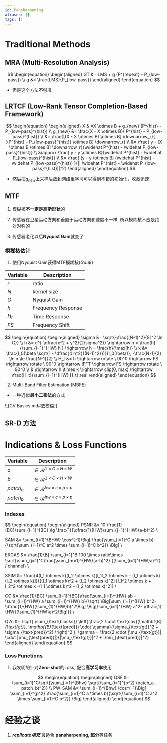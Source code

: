 ```yaml
---
id: Pansharpening
aliases: []
tags: []
---
```


# Traditional Methods

## MRA (Multi-Resolution Analysis)  

$$
\begin{equation}
\begin{aligned}
GT &= LMS + g (P^{repeat} - P_{low-pass}) \\ 
g &= \frac{LMS}{P_{low-pass}}
\end{aligned}
\end{equation}
$$

- 但是这个方法不够准  
      
## LRTCF (Low-Rank Tensor Completion-Based Framework)  

$$
\begin{equation}
\begin{aligned}
X & =X \otimes B + g_{new} (P^{hist} - P_{low-pass}^{hist}) \\ g_{new} &= \frac{X - X \otimes B}{ P^{hist} - P_{low-pass}^{hist}} \\ &= \frac{[(X - X \otimes B) \otimes B] \downarrow_r}{ [(P^{hist} - P_{low-pass}^{hist}) \otimes B] \downarrow_r} \\ &= \frac{ y - [X \otimes B \otimes B] \downarrow_r}{\widehat P^{hist} - \widehat P_{low-pass}^{hist}} \\ &\approx \frac{ y - y \otimes B}{\widehat P^{hist} - \widehat P_{low-pass}^{hist}} \\ &= \frac{ (y - y \otimes B) (\widehat P^{hist} - \widehat P_{low-pass}^{hist}) }{|| \widehat P^{hist} - \widehat P_{low-pass}^{hist}||^2}
\end{aligned}
\end{equation}
$$

- 然后把$g_{new}$上采样后放到网络里学习可以得到不错的初始化，收敛迅速
    
## MTF  
    
1. 模糊核**不一定是高斯形状**的

2. 传感器在卫星运动方向和垂直于运动方向和速度不一样, 所以模糊核不应是绝对对称的

3. 传感器老化以后**Nyquist Gain**就变了  

### 模糊核估计

1. 使用Nyquist Gain获得MTF模糊核($Gau \beta$)

| Variable | Description |
|---|---|
| $r$ | ratio |
| $N$ | kernel size |
| $G$ | Nyquist Gain |
| $h$ | Frequency Response |
| $H_t$ | Time Response |
| $FS$ | Frequency Shift |

$$
\begin{equation}
\begin{aligned} 
\sigma &= \sqrt{-\frac{(N-1)^2}{8r^2 \ln G}} \\ 
h &= e^{-\dfrac{x^2 + y^2}{2\sigma^2}} \rightarrow h = \frac{h}{\sum_{i=1}^{HW} h } \rightarrow h = \frac{h}{\max(h)} \\ 
k &= \frac{I_0(\beta \sqrt{1 - \dfrac{4 n^2}{(N-1)^2}})}{I_0(\beta)}, -\frac{N-1}{2} \le n \le \frac{N-1}{2} \\ 
H_t &= h \rightarrow rotate \ 90^0 \rightarrow FS \rightarrow rotate \ 90^0 \rightarrow IFFT \rightarrow FS \rightarrow rotate \ 90^0 \\ 
& \rightarrow h \times k \rightarrow clip(0, max) \rightarrow \frac{H_t}{\sum_{i=1}^{HW} H_t}.real 
\end{aligned}
\end{equation}
$$

2. Multi-Band Filter Estimation (MBFE)

- 一种近似**最小二乘法**的方式

![[CV Basics.md#去模糊]]

## SR-D 方法

# Indications \& Loss Functions

| Variable | Description |
|---|---|
| $a$ | $\in \mathcal R^{1 \times C \times H \times W}$ |
| $b$ | $\in \mathcal R^{1 \times C \times H \times W}$ |
| $patch_a$ | $\in \mathcal R^{hw \times c \times p \times p}$ |
| $patch_b$ | $\in \mathcal R^{hw \times c \times p \times p}$ |

### Indexes

$$
\begin{equation}
\begin{aligned}
PSNR &= 10 \frac{1}{BC}\sum_{i=1}^{BC} \lg \frac{1}{\dfrac{1}{HW}\sum_{j=1}^{HW}(a-b)^2} \\ 

SAM &= \sum_{i=1}^{BHW} \cos^{-1}\Big[ \frac{\sum_{i=1}^C a \times b}{\sqrt{\sum_{i=1}^C a^2 \times \sum_{i=1}^C b^2}} \Big] \\ 

ERGAS &= \frac{1}{B} \sum_{i=1}^B 100 \times ratio\times \sqrt{\sum_{j=1}^C\frac{\sum_{m=1}^{HW}(a-b)^2} {(\sum_{i=1}^{HW}a)^2} / channel} \\

SSIM &= \frac{4(I_1 \otimes k)(I_2 \otimes k)[I_1I_2 \otimes k - (I_1 \otimes k)(I_2 \otimes k)]}{[(I_1 \otimes k)^2 + (I_2 \otimes k)^2] [I_1^2 \otimes k + I_2^2 \otimes k -(I_1 \otimes k)^2 - (I_2 \otimes k)^2]} \\ 

CC &= \frac{1}{BC} \sum_{i=1}^{BC}\frac{\sum_{i=1}^{HW} ab - \sum_{i=1}^{HW} a \sum_{i=1}^{HW} b}{\sqrt{ \Big[\sum_{i=1}^{HW} b^2- \dfrac{1}{HW}(\sum_{1}^{HW}b)^2\Big] \Big[\sum_{i=1}^{HW} a^2- \dfrac{1}{HW}(\sum_{1}^{HW}a)^2\Big]}} \\ 

Q2n &= \sqrt{ \sum_{\text{blocks}} \left( \frac{2 \cdot \text{cov}(\mathbf{B}_{\text{gt}}, \mathbf{B}_{\text{pred}}) \cdot \gamma}{\sigma_{\text{gt}}^2 + \sigma_{\text{pred}}^2} \right)^2 }, \gamma = \frac{2 \cdot |\mu_{\text{gt}}| \cdot |\mu_{\text{pred}}|}{|\mu_{\text{gt}}|^2 + |\mu_{\text{pred}}|^2}
\end{aligned}
\end{equation}
$$

### Loss Functions

1. 我发明的针对**Zero-shot**的Loss, 配合**高学习率**使用

$$
\begin{equation}
\begin{aligned}
QSE &= \sum_{i=1}^C\sqrt{\sum_{i=1}^{Bhw} \sqrt{\sum_{i=1}^{p^2} (patch_a-patch_b)^2}} \\ 
PW-SAM &= \sum_{i=1}^{Bhw} \cos^{-1}\Big[ \sum_{i=1}^{p^2} \frac{\sum_{i=1}^C a \times b}{\sqrt{\sum_{i=1}^C a^2 \times \sum_{i=1}^C b^2}} \Big]
\end{aligned}
\end{equation}
$$
      
# 经验之谈  
    
1. ***replicate填充*** 最适合 **pansharpening, 超分**等任务
